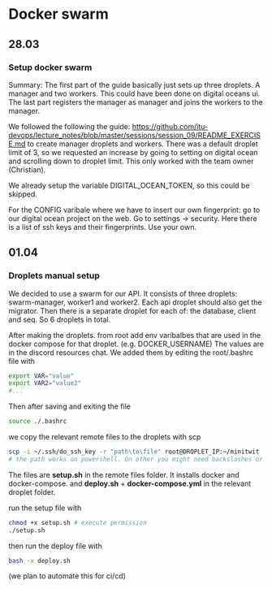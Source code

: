 # Docker swarm

## 28.03

### Setup docker swarm

Summary: The first part of the guide basically just sets up three droplets. A manager and two workers. This could have been done on digital oceans ui. The last part registers the manager as manager and joins the workers to the manager.

We followed the following the guide: https://github.com/itu-devops/lecture_notes/blob/master/sessions/session_09/README_EXERCISE.md
to create manager droplets and workers.
There was a default droplet limit of 3, so we requested an increase by going to setting on digital ocean and scrolling down to droplet limit. This only worked with the team owner (Christian).

We already setup the variable DIGITAL_OCEAN_TOKEN, so this could be skipped.

For the CONFIG varibale where we have to insert our own fingerprint:
go to our digital ocean project on the web. Go to settings -> security. Here there is a list of ssh keys and their fingerprints. Use your own.

## 01.04

### Droplets manual setup

We decided to use a swarm for our API. It consists of three droplets: swarm-manager, worker1 and worker2.
Each api droplet should also get the migrator. 
Then there is a separate droplet for each of: the database, client and seq.
So 6 droplets in total.

After making the droplets. from root
add env varibalbes that are used in the docker compose for that droplet. (e.g. DOCKER_USERNAME)
The values are in the discord resources chat.
We added them by editing the root/.bashrc file with 
```bash
export VAR="value"
export VAR2="value2"
#...
```

Then after saving and exiting the file
```bash
source ./.bashrc
```

we copy the relevant remote files to the droplets with scp
```bash
scp -i ~/.ssh/do_ssh_key -r "path\to\file" root@DROPLET_IP:~/minitwit
# the path works on powershell. On other you might need backslashes or without quotation or whatever
```

The files are **setup.sh** in the remote files folder. It installs docker and docker-compose. 
and **deploy.sh** + **docker-compose.yml** in the relevant droplet folder.

run the setup file with 
```bash
chmod +x setup.sh # execute permission
./setup.sh
```
then run the deploy file with
```bash
bash -x deploy.sh
```





(we plan to automate this for ci/cd)

